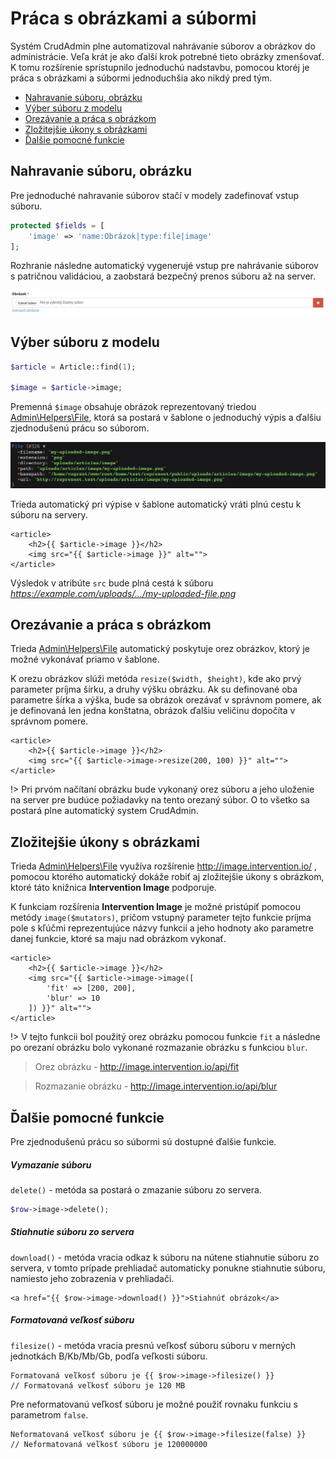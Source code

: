 # Práca s obrázkami a súbormi

Systém CrudAdmin plne automatizoval nahrávanie súborov a obrázkov do administrácie. Veľa krát je ako ďalší krok potrebné tieto obrázky zmenšovať. K tomu rozšírenie sprístupnilo jednoduchú nadstavbu, pomocou ktoréj je práca s obrázkami a súbormi jednoduchšia ako nikdý pred tým.

- [Nahravanie súboru, obrázku](#nahravanie-súboru-obrázku)
- [Výber súboru z modelu](#výber-súboru-z-modelu)
- [Orezávanie a práca s obrázkom](#orezávanie-a-práca-s-obrázkom)
- [Zložitejšie úkony s obrázkami](#zložitejšie-úkony-s-obrázkami)
- [Ďalšie pomocné funkcie](#Ďalšie-pomocné-funkcie)

## Nahravanie súboru, obrázku

Pre jednoduché nahravanie súborov stačí v modely zadefinovať vstup súboru.

```php
protected $fields = [
    'image' => 'name:Obrázok|type:file|image'
];
```

Rozhranie následne automatický vygenerujé vstup pre nahrávanie súborov s patričnou validáciou, a zaobstará bezpečný prenos súboru až na server.

![articleimage](images/article-image.png)

## Výber súboru z modelu

```php
$article = Article::find(1);

$image = $article->image;
```

Premenná `$image` obsahuje obrázok reprezentovaný triedou [Admin\Helpers\File](https://github.com/crudadmin/crudadmin/blob/master/src/Helpers/File.php), ktorá sa postará v šablone o jednoduchý výpis a ďalšiu zjednodušenú prácu so súborom.

![articleimage](images/article-image-dd.png)

Trieda automatický pri výpise v šablone automatický vráti plnú cestu k súboru na servery.

```blade
<article>
    <h2>{{ $article->image }}</h2>
    <img src="{{ $article->image }}" alt="">
</article>
```

Výsledok v atribúte `src` bude plná cestá k súboru *https://example.com/uploads/.../my-uploaded-file.png*

## Orezávanie a práca s obrázkom

Trieda [Admin\Helpers\File](https://github.com/crudadmin/crudadmin/blob/master/src/Helpers/File.php) automatický poskytuje orez obrázkov, ktorý je možné vykonávať priamo v šablone.

K orezu obrázkov slúži metóda `resize($width, $height)`, kde ako prvý parameter príjma šírku, a druhy výšku obrázku. Ak su definované oba parametre šírka a výška, bude sa obrázok orezávať v správnom pomere, ak je definovaná len jedna konštatna, obrázok ďalšiu veličinu dopočíta v správnom pomere.

```blade
<article>
    <h2>{{ $article->image }}</h2>
    <img src="{{ $article->image->resize(200, 100) }}" alt="">
</article>
```

!> Pri prvóm načítaní obrázku bude vykonaný orez súboru a jeho uloženie na server pre budúce požiadavky na tento orezaný súbor. O to všetko sa postará plne automatický system CrudAdmin.

## Zložitejšie úkony s obrázkami

Trieda [Admin\Helpers\File](https://github.com/crudadmin/crudadmin/blob/master/src/Helpers/File.php) využíva rozšírenie http://image.intervention.io/ , pomocou ktorého automatický dokáže robiť aj zložitejšie úkony s obrázkom, ktoré táto knižnica **Intervention Image** podporuje.

K funkciam rozšírenia **Intervention Image** je možné pristúpiť pomocou metódy `image($mutators)`, pričom vstupný parameter tejto funkcie príjma pole s kľúčmi reprezentujúce názvy funkcií a jeho hodnoty ako parametre danej funkcie, ktoré sa maju nad obrázkom vykonať.

```blade
<article>
    <h2>{{ $article->image }}</h2>
    <img src="{{ $article->image->image([
        'fit' => [200, 200],
        'blur' => 10
    ]) }}" alt="">
</article>
```

!> V tejto funkcii bol použitý orez obrázku pomocou funkcie `fit` a následne po orezaní obrázku bolo vykonané rozmazanie obrázku s funkciou `blur`.

> Orez obrázku - http://image.intervention.io/api/fit

> Rozmazanie obrázku - http://image.intervention.io/api/blur

## Ďalšie pomocné funkcie

Pre zjednodušenú prácu so súbormi sú dostupné ďalšie funkcie.

##### Vymazanie súboru

`delete()` - metóda sa postará o zmazanie súboru zo servera.

```php
$row->image->delete();
```

##### Stiahnutie súboru zo servera
`download()` - metóda vracia odkaz k súboru na nútene stiahnutie súboru zo servera, v tomto prípade prehliadač automaticky ponukne stiahnutie súboru, namiesto jeho zobrazenia v prehliadači.

```blade
<a href="{{ $row->image->download() }}">Stiahnúť obrázok</a>
```

##### Formatovaná veľkosť súboru
`filesize()` - metóda vracia presnú veľkosť súboru súboru v merných jednotkách B/Kb/Mb/Gb, podľa veľkosti súboru.

```blade
Formatovaná veľkosť súboru je {{ $row->image->filesize() }}
// Formatovaná veľkosť súboru je 120 MB
```

Pre neformatovanú veľkosť súboru je možné použiť rovnaku funkciu s parametrom `false`.

```blade
Neformatovaná veľkosť súboru je {{ $row->image->filesize(false) }}
// Neformatovaná veľkosť súboru je 120000000
```